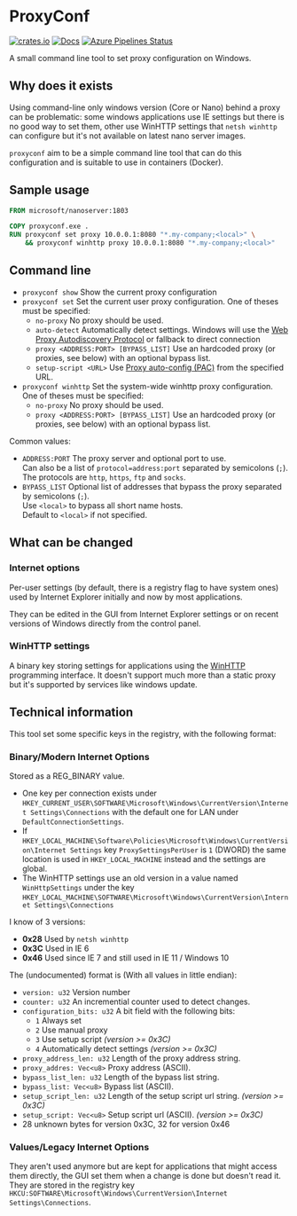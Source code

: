 # ProxyConf

[![crates.io](https://img.shields.io/badge/crates.io-v0.2.1-orange.svg?longCache=true)](https://crates.io/crates/proxyconf)
[![Docs](https://docs.rs/proxyconf/badge.svg?version=0.2.1)](https://docs.rs/proxyconf)
[![Azure Pipelines Status](https://vbfox.visualstudio.com/ProxyConf/_apis/build/status/ProxyConf%20YAML?branchName=master)](https://vbfox.visualstudio.com/ProxyConf/_build/latest?definitionId=2&branchName=master)

A small command line tool to set proxy configuration on Windows.

## Why does it exists

Using command-line only windows version (Core or Nano) behind a proxy can be problematic: some windows applications use IE settings but there is no good way to set them, other use WinHTTP settings that `netsh winhttp` can configure but it's not available on latest nano server images.

`proxyconf` aim to be a simple command line tool that can do this configuration and is suitable to use in containers (Docker).

## Sample usage

```dockerfile
FROM microsoft/nanoserver:1803

COPY proxyconf.exe .
RUN proxyconf set proxy 10.0.0.1:8080 "*.my-company;<local>" \
    && proxyconf winhttp proxy 10.0.0.1:8080 "*.my-company;<local>"
```

## Command line

* `proxyconf show` Show the current proxy configuration
* `proxyconf set` Set the current user proxy configuration. One of theses must be specified:
  * `no-proxy` No proxy should be used.
  * `auto-detect` Automatically detect settings. Windows will use the [Web Proxy Autodiscovery Protocol][wpad] or fallback to direct connection
  * `proxy <ADDRESS:PORT> [BYPASS_LIST]` Use an hardcoded proxy (or proxies, see below) with an optional bypass list.
  * `setup-script <URL>` Use [Proxy auto-config (PAC)][pac] from the specified URL.
* `proxyconf winhttp` Set the system-wide winhttp proxy configuration. One of theses must be specified:
  * `no-proxy` No proxy should be used.
  * `proxy <ADDRESS:PORT> [BYPASS_LIST]` Use an hardcoded proxy (or proxies, see below) with an optional bypass list.

Common values:
  * `ADDRESS:PORT` The proxy server and optional port to use.<br/>
    Can also be a list of `protocol=address:port` separated by semicolons (`;`). The protocols are `http`, `https`, `ftp` and `socks`. <br/>
  * `BYPASS_LIST` Optional list of addresses that bypass the proxy separated by semicolons (`;`).<br/>
  Use `<local>` to bypass all short name hosts.<br/>
  Default to `<local>` if not specified.

[wpad]: https://en.wikipedia.org/wiki/Web_Proxy_Auto-Discovery_Protocol
[pac]: https://en.wikipedia.org/wiki/Proxy_auto-config

## What can be changed

### Internet options

Per-user settings (by default, there is a registry flag to have system ones) used by Internet Explorer initially and now by most applications.

They can be edited in the GUI from Internet Explorer settings or on recent versions of Windows directly from the control panel.

### WinHTTP settings

A binary key storing settings for applications using the [WinHTTP][winhttp] programming interface. It doesn't support much more than a static proxy but it's supported by services like windows update.

[winhttp]: https://docs.microsoft.com/en-us/windows/desktop/WinHttp/about-winhttp

## Technical information

This tool set some specific keys in the registry, with the following format:

### Binary/Modern Internet Options

Stored as a REG_BINARY value.

* One key per connection exists under `HKEY_CURRENT_USER\SOFTWARE\Microsoft\Windows\CurrentVersion\Internet Settings\Connections` with the default one for LAN under `DefaultConnectionSettings`.
* If `HKEY_LOCAL_MACHINE\Software\Policies\Microsoft\Windows\CurrentVersion\Internet Settings` key `ProxySettingsPerUser` is `1` (DWORD) the same location is used in `HKEY_LOCAL_MACHINE` instead and the settings are global.
* The WinHTTP settings use an old version in a value named `WinHttpSettings` under the key `HKEY_LOCAL_MACHINE\SOFTWARE\Microsoft\Windows\CurrentVersion\Internet Settings\Connections`

I know of 3 versions:
* **0x28** Used by `netsh winhttp`
* **0x3C** Used in IE 6
* **0x46** Used since IE 7 and still used in IE 11 / Windows 10

The (undocumented) format is (With all values in little endian):
* `version: u32` Version number
* `counter: u32` An incremential counter used to detect changes.
* `configuration_bits: u32` A bit field with the following bits:
  * `1` Always set
  * `2` Use manual proxy
  * `3` Use setup script *(version >= 0x3C)*
  * `4` Automatically detect settings *(version >= 0x3C)*
* `proxy_address_len: u32` Length of the proxy address string.
* `proxy_addres: Vec<u8>` Proxy address (ASCII).
* `bypass_list_len: u32` Length of the bypass list string.
* `bypass_list: Vec<u8>` Bypass list (ASCII).
* `setup_script_len: u32` Length of the setup script url string. *(version >= 0x3C)*
* `setup_script: Vec<u8>` Setup script url (ASCII). *(version >= 0x3C)*
* 28 unknown bytes for version 0x3C, 32 for version 0x46

### Values/Legacy Internet Options

They aren't used anymore but are kept for applications that might access them directly, the GUI set them when a change is done but doesn't read it.
They are stored in the registry key `HKCU:SOFTWARE\Microsoft\Windows\CurrentVersion\Internet Settings\Connections`.
